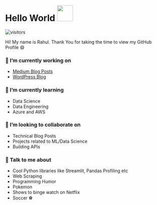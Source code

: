 # Hello World <img src = "https://github.com/rahulbanerjee26/rahulbanerjee26/blob/main/hFZ.gif" width = 50px>
![visitors](https://visitor-badge.glitch.me/badge?page_id=rahulbanerjee26.rahulbanerjee26)

Hi! My name is Rahul. Thank You for taking the time to view my GitHub Profile :smile:


<h3> 🔭 I’m currently working on </h3>

- <a href= 'https://rahul1999.medium.com/'> Medium Blog Posts </a>
- <a href = 'https://www.realpythonproject.com/'> WordPress Blog </a>

<h3> 🌱 I’m currently learning  </h3>

- Data Science
- Data Engineering
- Azure and AWS

<h3> 👯 I’m looking to collaborate on </h3>
  
- Technical Blog Posts
- Projects related to ML/Data Science
- Building APIs

<h3> 💬 Talk to me about </h3>

- Cool Python libraries like Streamlit, Pandas Profiling etc
- Web Scraping 
- Programming Humor
- Pokemon
- Shows to binge watch on Netflix 
- Soccer :soccer:
 
 
